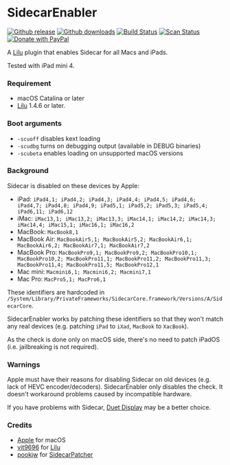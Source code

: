 # SidecarEnabler

[![Github release](https://img.shields.io/github/release/hieplpvip/SidecarEnabler.svg?color=blue)](https://github.com/hieplpvip/SidecarEnabler/releases/latest)
[![Github downloads](https://img.shields.io/github/downloads/hieplpvip/SidecarEnabler/total.svg?color=blue)](https://github.com/hieplpvip/SidecarEnabler/releases)
[![Build Status](https://travis-ci.org/hieplpvip/SidecarEnabler.svg?branch=master)](https://travis-ci.com/hieplpvip/SidecarEnabler)
[![Scan Status](https://scan.coverity.com/projects/21606/badge.svg)](https://scan.coverity.com/projects/21606)
[![Donate with PayPal](https://img.shields.io/badge/paypal-donate-red.svg)](https://paypal.me/lebhiep)

A [Lilu](https://github.com/acidanthera/Lilu) plugin that enables Sidecar for all Macs and iPads.

Tested with iPad mini 4.

### Requirement
- macOS Catalina or later
- [Lilu](https://github.com/vit9696/Lilu) 1.4.6 or later.

### Boot arguments
- `-scuoff` disables kext loading
- `-scudbg` turns on debugging output (available in DEBUG binaries)
- `-scubeta` enables loading on unsupported macOS versions

### Background

Sidecar is disabled on these devices by Apple:
- iPad: `iPad4,1; iPad4,2; iPad4,3; iPad4,4; iPad4,5; iPad4,6; iPad4,7; iPad4,8; iPad4,9; iPad5,1; iPad5,2; iPad5,3; iPad5,4; iPad6,11; iPad6,12`
- iMac: `iMac13,1; iMac13,2; iMac13,3; iMac14,1; iMac14,2; iMac14,3; iMac14,4; iMac15,1; iMac16,1; iMac16,2`
- MacBook: `MacBook8,1`
- MacBook Air: `MacBookAir5,1; MacBookAir5,2; MacBookAir6,1; MacBookAir6,2; MacBookAir7,1; MacBookAir7,2`
- MacBook Pro: `MacBookPro9,1; MacBookPro9,2; MacBookPro10,1; MacBookPro10,2; MacBookPro11,1; MacBookPro11,2; MacBookPro11,3; MacBookPro11,4; MacBookPro11,5; MacBookPro12,1`
- Mac mini: `Macmini6,1; Macmini6,2; Macmini7,1`
- Mac Pro: `MacPro5,1; MacPro6,1`

These identifiers are hardcoded in `/System/Library/PrivateFrameworks/SidecarCore.framework/Versions/A/SidecarCore`.

SidecarEnabler works by patching these identifiers so that they won't match any real devices (e.g. patching `iPad` to `iXad`, `MacBook` to `XacBook`).

As the check is done only on macOS side, there's no need to patch iPadOS (i.e. jailbreaking is not required).

### Warnings

Apple must have their reasons for disabling Sidecar on old devices (e.g. lack of HEVC encoder/decoders). SidecarEnabler only disables the check. It doesn't workaround problems caused by incompatible hardware.

If you have problems with Sidecar, [Duet Display](https://www.duetdisplay.com/) may be a better choice.

### Credits
- [Apple](https://www.apple.com) for macOS
- [vit9696](https://github.com/vit9696) for [Lilu](https://github.com/acidanthera/Lilu)
- [pookjw](https://github.com/pookjw) for [SidecarPatcher](https://github.com/pookjw/SidecarPatcher)
